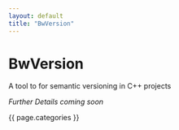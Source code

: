 ```yaml
---
layout: default
title: "BwVersion"
---
```

# BwVersion
A tool to for semantic versioning in C++ projects

_Further Details coming soon_

{{ page.categories }}